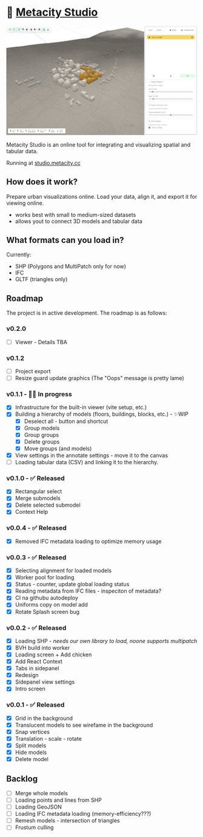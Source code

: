 # 🏡 [Metacity Studio](https://studio.metacity.cc)

![Screenshot](./studio.png)

Metacity Studio is an online tool for integrating and visualizing spatial and tabular data.

Running at [studio.metacity.cc](https://studio.metacity.cc)

## How does it work?

Prepare urban visualizations online. Load your data, align it, and export it for viewing online.

-   works best with small to medium-sized datasets
-   allows yout to connect 3D models and tabular data

## What formats can you load in?

Currently:

-   SHP (Polygons and MultiPatch only for now)
-   IFC
-   GLTF (triangles only)

## Roadmap

The project is in active development. The roadmap is as follows:

### v0.2.0

-   [ ] Viewer - Details TBA

### v0.1.2

-   [ ] Project export
-   [ ] Resize guard update graphics (The "Oops" message is pretty lame)

### v0.1.1 - 👨‍💻 In progress

-   [x] Infrastructure for the built-in viewer (vite setup, etc.)
-   [x] Building a hierarchy of models (floors, buildings, blocks, etc.) - ✨WIP
    -   [x] Deselect all - button and shortcut
    -   [x] Group models
    -   [x] Group groups
    -   [x] Delete groups
    -   [x] Move groups (and models)
-   [x] View settings in the annotate settings - move it to the canvas
-   [ ] Loading tabular data (CSV) and linking it to the hierarchy.

### v0.1.0 - ✅ Released

-   [x] Rectangular select
-   [x] Merge submodels
-   [x] Delete selected submodel
-   [x] Context Help

### v0.0.4 - ✅ Released

-   [x] Removed IFC metadata loading to optimize memory usage

### v0.0.3 - ✅ Released

-   [x] Selecting alignment for loaded models
-   [x] Worker pool for loading
-   [x] Status - counter, update global loading status
-   [x] Reading metadata from IFC files - inspeciton of metadata?
-   [x] CI na githubu autodeploy
-   [x] Uniforms copy on model add
-   [x] Rotate Splash screen bug

### v0.0.2 - ✅ Released

-   [x] Loading SHP - _needs our own library to load, noone supports multipatch_
-   [x] BVH build into worker
-   [x] Loading screen + Add chicken
-   [x] Add React Context
-   [x] Tabs in sidepanel
-   [x] Redesign
-   [x] Sidepanel view settings
-   [x] Intro screen

### v0.0.1 - ✅ Released

-   [x] Grid in the background
-   [x] Translucent models to see wirefame in the background
-   [x] Snap vertices
-   [x] Translation - scale - rotate
-   [x] Split models
-   [x] Hide models
-   [x] Delete model

## Backlog

-   [ ] Merge whole models
-   [ ] Loading points and lines from SHP
-   [ ] Loading GeoJSON
-   [ ] Loading IFC metadata loading (memory-efficiency???)
-   [ ] Remesh models - intersection of triangles
-   [ ] Frustum culling

